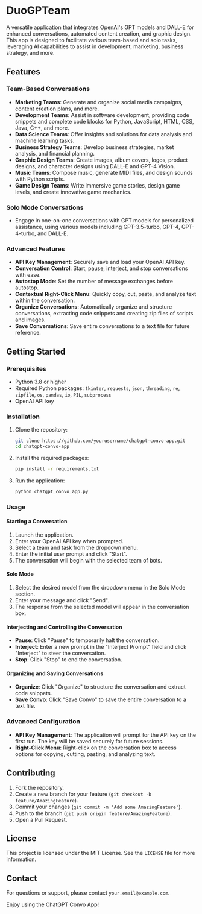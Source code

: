 
# DuoGPTeam

A versatile application that integrates OpenAI's GPT models and DALL-E for enhanced conversations, automated content creation, and graphic design. This app is designed to facilitate various team-based and solo tasks, leveraging AI capabilities to assist in development, marketing, business strategy, and more.

## Features

### Team-Based Conversations
- **Marketing Teams**: Generate and organize social media campaigns, content creation plans, and more.
- **Development Teams**: Assist in software development, providing code snippets and complete code blocks for Python, JavaScript, HTML, CSS, Java, C++, and more.
- **Data Science Teams**: Offer insights and solutions for data analysis and machine learning tasks.
- **Business Strategy Teams**: Develop business strategies, market analysis, and financial planning.
- **Graphic Design Teams**: Create images, album covers, logos, product designs, and character designs using DALL-E and GPT-4 Vision.
- **Music Teams**: Compose music, generate MIDI files, and design sounds with Python scripts.
- **Game Design Teams**: Write immersive game stories, design game levels, and create innovative game mechanics.

### Solo Mode Conversations
- Engage in one-on-one conversations with GPT models for personalized assistance, using various models including GPT-3.5-turbo, GPT-4, GPT-4-turbo, and DALL-E.

### Advanced Features
- **API Key Management**: Securely save and load your OpenAI API key.
- **Conversation Control**: Start, pause, interject, and stop conversations with ease.
- **Autostop Mode**: Set the number of message exchanges before autostop.
- **Contextual Right-Click Menu**: Quickly copy, cut, paste, and analyze text within the conversation.
- **Organize Conversations**: Automatically organize and structure conversations, extracting code snippets and creating zip files of scripts and images.
- **Save Conversations**: Save entire conversations to a text file for future reference.

## Getting Started

### Prerequisites
- Python 3.8 or higher
- Required Python packages: `tkinter`, `requests`, `json`, `threading`, `re`, `zipfile`, `os`, `pandas`, `io`, `PIL`, `subprocess`
- OpenAI API key

### Installation
1. Clone the repository:
    ```bash
    git clone https://github.com/yourusername/chatgpt-convo-app.git
    cd chatgpt-convo-app
    ```

2. Install the required packages:
    ```bash
    pip install -r requirements.txt
    ```

3. Run the application:
    ```bash
    python chatgpt_convo_app.py
    ```

### Usage

#### Starting a Conversation
1. Launch the application.
2. Enter your OpenAI API key when prompted.
3. Select a team and task from the dropdown menu.
4. Enter the initial user prompt and click "Start".
5. The conversation will begin with the selected team of bots.

#### Solo Mode
1. Select the desired model from the dropdown menu in the Solo Mode section.
2. Enter your message and click "Send".
3. The response from the selected model will appear in the conversation box.

#### Interjecting and Controlling the Conversation
- **Pause**: Click "Pause" to temporarily halt the conversation.
- **Interject**: Enter a new prompt in the "Interject Prompt" field and click "Interject" to steer the conversation.
- **Stop**: Click "Stop" to end the conversation.

#### Organizing and Saving Conversations
- **Organize**: Click "Organize" to structure the conversation and extract code snippets.
- **Save Convo**: Click "Save Convo" to save the entire conversation to a text file.

### Advanced Configuration
- **API Key Management**: The application will prompt for the API key on the first run. The key will be saved securely for future sessions.
- **Right-Click Menu**: Right-click on the conversation box to access options for copying, cutting, pasting, and analyzing text.

## Contributing
1. Fork the repository.
2. Create a new branch for your feature (`git checkout -b feature/AmazingFeature`).
3. Commit your changes (`git commit -m 'Add some AmazingFeature'`).
4. Push to the branch (`git push origin feature/AmazingFeature`).
5. Open a Pull Request.

## License
This project is licensed under the MIT License. See the `LICENSE` file for more information.

## Contact
For questions or support, please contact `your.email@example.com`.

Enjoy using the ChatGPT Convo App!
```
